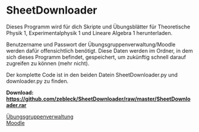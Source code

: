 # SheetDownloader
Dieses Programm wird für dich Skripte und Übungsblätter
für Theoretische Physik 1, Experimentalphysik 1 und Lineare Algebra 1
herunterladen.

Benutzername und Passwort der Übungsgruppenverwaltung/Moodle
werden dafür offensichtlich benötigt. Diese Daten werden im
Ordner, in dem sich dieses Programm befindet, gespeichert,
um zukünftig schnell darauf zugreifen zu können (mehr nicht).

Der komplette Code ist in den beiden Datein SheetDownloader.py und downloader.py zu finden.

**Download: https://github.com/zebleck/SheetDownloader/raw/master/SheetDownloader.rar**

[Übungsgruppenverwaltung](https://uebungen.physik.uni-heidelberg.de/uebungen/)  
[Moodle](https://elearning2.uni-heidelberg.de/)